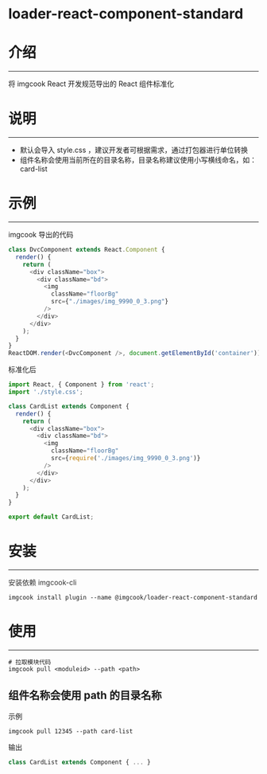 # **loader-react-component-standard**


# 介绍
---
将 imgcook React 开发规范导出的 React 组件标准化

# 说明
---
* 默认会导入 style.css ，建议开发者可根据需求，通过打包器进行单位转换
* 组件名称会使用当前所在的目录名称，目录名称建议使用小写横线命名，如：card-list

# 示例
---
imgcook 导出的代码
```javascript
class DvcComponent extends React.Component {
  render() {
    return (
      <div className="box">
        <div className="bd">
          <img
            className="floorBg"
            src={"./images/img_9990_0_3.png"}
          />
        </div>
      </div>
    );
  }
}
ReactDOM.render(<DvcComponent />, document.getElementById('container'));
```

标准化后
```javascript
import React, { Component } from 'react';
import './style.css';

class CardList extends Component {
  render() {
    return (
      <div className="box">
        <div className="bd">
          <img
            className="floorBg"
            src={require('./images/img_9990_0_3.png')}
          />
        </div>
      </div>
    );
  }
}

export default CardList;
```

# 安装
---
<font color="#333">安装依赖 imgcook-cli</font>
```
imgcook install plugin --name @imgcook/loader-react-component-standard
```

# 使用
---
```
# 拉取模块代码
imgcook pull <moduleid> --path <path>
```
## 组件名称会使用 path 的目录名称
示例 <br />
```
imgcook pull 12345 --path card-list
```
输出
```javascript
class CardList extends Component { ... }
```
